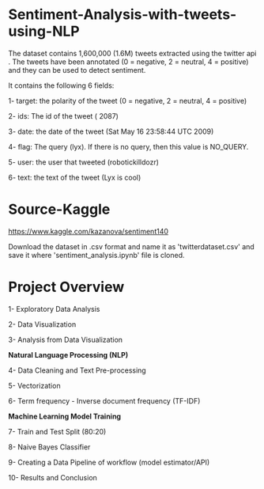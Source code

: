 # Sentiment-Analysis-with-tweets-using-NLP

The dataset contains 1,600,000 (1.6M) tweets extracted using the twitter api . 
The tweets have been annotated (0 = negative, 2 = neutral, 4 = positive) and they can be used to detect sentiment.

It contains the following 6 fields:

1- target: the polarity of the tweet (0 = negative, 2 = neutral, 4 = positive)

2- ids: The id of the tweet ( 2087)

3- date: the date of the tweet (Sat May 16 23:58:44 UTC 2009)

4- flag: The query (lyx). If there is no query, then this value is NO_QUERY.

5- user: the user that tweeted (robotickilldozr)

6- text: the text of the tweet (Lyx is cool)

# Source-Kaggle

https://www.kaggle.com/kazanova/sentiment140

Download the dataset in .csv format and name it as 'twitterdataset.csv' and save it where 'sentiment_analysis.ipynb' file is cloned.

# Project Overview

1- Exploratory Data Analysis

2- Data Visualization

3- Analysis from Data Visualization

**Natural Language Processing (NLP)**

4- Data Cleaning and Text Pre-processing

5- Vectorization

6- Term frequency - Inverse document frequency (TF-IDF)

**Machine Learning Model Training**

7- Train and Test Split (80:20)

8- Naive Bayes Classifier

9- Creating a Data Pipeline of workflow (model estimator/API)

10- Results and Conclusion
